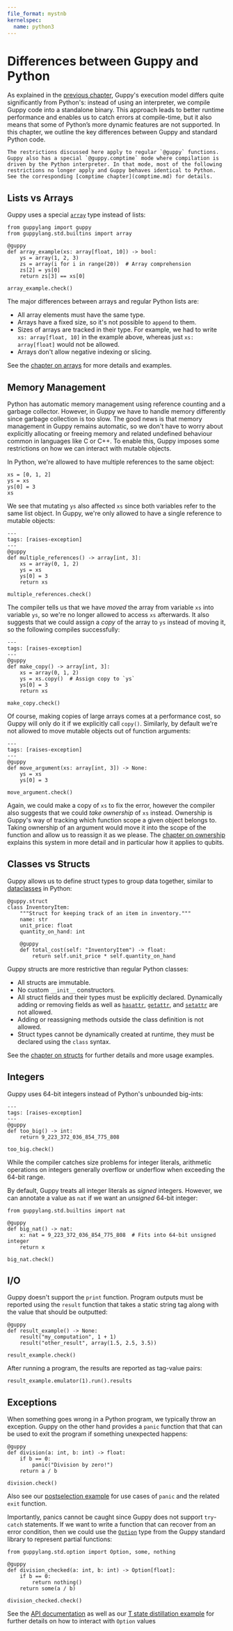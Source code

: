 ```yaml
---
file_format: mystnb
kernelspec:
  name: python3
---
```


# Differences between Guppy and Python

As explained in the [previous chapter](static.md), Guppy's execution model differs quite significantly from Python's:
instead of using an interpreter, we compile Guppy code into a standalone binary.
This approach leads to better runtime performance and enables us to catch errors at compile-time, but it also means that some of Python’s more dynamic features are not supported.
In this chapter, we outline the key differences between Guppy and standard Python code.

```{note}
The restrictions discussed here apply to regular `@guppy` functions. Guppy also has a special `@guppy.comptime` mode where compilation is driven by the Python interpreter. In that mode, most of the following restrictions no longer apply and Guppy behaves identical to Python. See the corresponding [comptime chapter](comptime.md) for details.
```


## Lists vs Arrays

Guppy uses a special [`array`](guppylang.std.array.array) type instead of lists:

```{code-cell} ipython3
from guppylang import guppy
from guppylang.std.builtins import array

@guppy
def array_example(xs: array[float, 10]) -> bool:
    ys = array(1, 2, 3)
    zs = array(i for i in range(20))  # Array comprehension
    zs[2] = ys[0]
    return zs[3] == xs[0]

array_example.check()
```

The major differences between arrays and regular Python lists are:

* All array elements must have the same type.
* Arrays have a fixed size, so it's not possible to `append` to them.
* Sizes of arrays are tracked in their type. For example, we had to write `xs: array[float, 10]` in the example above, whereas just `xs: array[float]` would not be allowed.
* Arrays don't allow negative indexing or slicing.

See the [chapter on arrays](data_types/arrays.md) for more details and examples.


## Memory Management

Python has automatic memory management using reference counting and a garbage collector.
However, in Guppy we have to handle memory differently since garbage collection is too slow.
The good news is that memory management in Guppy remains automatic, so we don't have to worry about explicitly allocating or freeing memory and related undefined behaviour common in languages like C or C++.
To enable this, Guppy imposes some restrictions on how we can interact with mutable objects.

In Python, we're allowed to have multiple references to the same object:

```{code-cell} ipython3
xs = [0, 1, 2]
ys = xs
ys[0] = 3
xs
```

We see that mutating `ys` also affected `xs` since both variables refer to the same list object.
In Guppy, we're only allowed to have a single reference to mutable objects:

```{code-cell} ipython3
---
tags: [raises-exception]
---
@guppy
def multiple_references() -> array[int, 3]:
    xs = array(0, 1, 2)
    ys = xs
    ys[0] = 3
    return xs

multiple_references.check()
```

The compiler tells us that we have *moved* the array from variable `xs` into variable `ys`, so we're no longer allowed to access `xs` afterwards.
It also suggests that we could assign a *copy* of the array to `ys` instead of moving it, so the following compiles successfully:

```{code-cell} ipython3
---
tags: [raises-exception]
---
@guppy
def make_copy() -> array[int, 3]:
    xs = array(0, 1, 2)
    ys = xs.copy()  # Assign copy to `ys`
    ys[0] = 3
    return xs

make_copy.check()
```

Of course, making copies of large arrays comes at a performance cost, so Guppy will only do it if we explicitly call `copy()`.
Similarly, by default we're not allowed to move mutable objects out of function arguments:

```{code-cell} ipython3
---
tags: [raises-exception]
---
@guppy
def move_argument(xs: array[int, 3]) -> None:
    ys = xs
    ys[0] = 3

move_argument.check()
```

Again, we could make a copy of `xs` to fix the error, however the compiler also suggests that we could *take ownership* of `xs` instead.
Ownership is Guppy's way of tracking which function scope a given object belongs to.
Taking ownership of an argument would move it into the scope of the function and allow us to reassign it as we please.
The [chapter on ownership](ownership.md) explains this system in more detail and in particular how it applies to qubits.


## Classes vs Structs

Guppy allows us to define struct types to group data together, similar to [dataclasses](https://docs.python.org/3/library/dataclasses.html) in Python:

```{code-cell} ipython3
@guppy.struct
class InventoryItem:
    """Struct for keeping track of an item in inventory."""
    name: str
    unit_price: float
    quantity_on_hand: int

    @guppy
    def total_cost(self: "InventoryItem") -> float:
        return self.unit_price * self.quantity_on_hand
```

Guppy structs are more restrictive than regular Python classes:

* All structs are immutable.
* No custom `__init__` constructors.
* All struct fields and their types must be explicitly declared. Dynamically adding or removing fields as well as [`hasattr`](https://docs.python.org/3/library/functions.html#hasattr), [`getattr`](https://docs.python.org/3/library/functions.html#getattr), and [`setattr`](https://docs.python.org/3/library/functions.html#setattr) are not allowed.
* Adding or reassigning methods outside the class definition is not allowed.
* Struct types cannot be dynamically created at runtime, they must be declared using the `class` syntax.

See the [chapter on structs](data_types/structs.md) for further details and more usage examples.


## Integers

Guppy uses 64-bit integers instead of Python's unbounded big-ints:

```{code-cell} ipython3
---
tags: [raises-exception]
---
@guppy
def too_big() -> int:
    return 9_223_372_036_854_775_808

too_big.check()
```

While the compiler catches size problems for integer literals, arithmetic operations on integers generally overflow or underflow when exceeding the 64-bit range.

By default, Guppy treats all integer literals as *signed* integers.
However, we can annotate a value as `nat` if we want an *unsigned* 64-bit integer:

```{code-cell} ipython3
from guppylang.std.builtins import nat

@guppy
def big_nat() -> nat:
    x: nat = 9_223_372_036_854_775_808  # Fits into 64-bit unsigned integer
    return x

big_nat.check()
```


## I/O

Guppy doesn't support the `print` function.
Program outputs must be reported using the `result` function that takes a static string tag along with the value that should be outputted:

```{code-cell} ipython3
@guppy
def result_example() -> None:
    result("my_computation", 1 + 1)
    result("other_result", array(1.5, 2.5, 3.5))

result_example.check()
```

After running a program, the results are reported as tag-value pairs:

```{code-cell} ipython3
result_example.emulator(1).run().results
```

## Exceptions

When something goes wrong in a Python program, we typically throw an exception.
Guppy on the other hand provides a `panic` function that that can be used to exit the program if something unexpected happens:

```{code-cell} ipython3
@guppy
def division(a: int, b: int) -> float:
    if b == 0:
        panic("Division by zero!")
    return a / b

division.check()
```

Also see our [postselection example](../guppylang/examples/postselect) for use cases of `panic` and the related `exit` function.

Importantly, panics cannot be caught since Guppy does not support `try`-`catch` statements.
If we want to write a function that can recover from an error condition, then we could use the [`Option`](guppylang.std.option.Option) type from the Guppy standard library to represent partial functions:

```{code-cell} ipython3
from guppylang.std.option import Option, some, nothing

@guppy
def division_checked(a: int, b: int) -> Option[float]:
    if b == 0:
        return nothing()
    return some(a / b)

division_checked.check()
```

See the [API documentation](guppylang.std.option.Option) as well as our [T state distillation example](../guppylang/examples/t_factory) for further details on how to interact with `Option` values 
